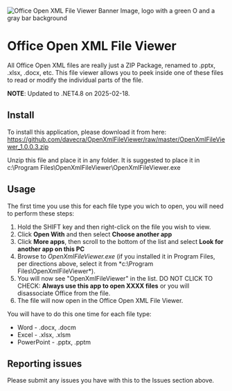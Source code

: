 ![Office Open XML File Viewer Banner Image, logo with a green O and a gray bar background](https://davecra.files.wordpress.com/2020/08/officexmlfileviewer_banner.png)
# Office Open XML File Viewer
All Office Open XML files are really just a ZIP Package, renamed to .pptx, .xlsx, .docx, etc. This file viewer allows you to peek inside one of these files to read or modify the individual parts of the file.

**NOTE**: Updated to .NET4.8 on 2025-02-18.

## Install
To install this application, please download it from here:
https://github.com/davecra/OpenXmlFileViewer/raw/master/OpenXmlFileViewer_1.0.0.3.zip

Unzip this file and place it in any folder. It is suggested to place it in c:\Program Files\OpenXmlFileViewer\OpenXmlFileViewer.exe

## Usage
The first time you use this for each file type you wich to open, you will need to perform these steps:

1) Hold the SHIFT key and then right-click on the file you wish to view.
2) Click **Open With** and then select **Choose another app**
3) Click **More apps**, then scroll to the bottom of the list and select **Look for another app on this PC**
4) Browse to *OpenXmlFileViewer.exe* (if you installed it in Program Files, per directions above, select it from *c:\Program Files\OpenXmlFileViewer\*).
5) You will now see "OpenXmlFileViewer" in the list. DO NOT CLICK TO CHECK: **Always use this app to open XXXX files** or you will disassociate Office from the file.
6) The file will now open in the Office Open XML File Viewer.

You will have to do this one time for each file type:
* Word - .docx, .docm
* Excel - .xlsx, .xlsm
* PowerPoint - .pptx, .pptm

## Reporting issues
Please submit any issues you have with this to the Issues section above.
